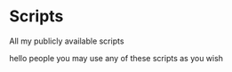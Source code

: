 # Scripts
All my publicly available scripts

hello people you may use any of these scripts as you wish

